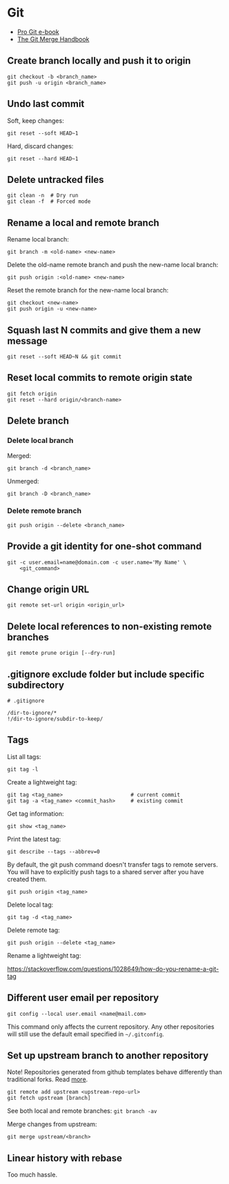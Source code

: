 # Git

- [Pro Git e-book](https://git-scm.com/book/en/v2)
- [The Git Merge Handbook](https://www.freecodecamp.org/news/the-definitive-guide-to-git-merge/)

## Create branch locally and push it to origin

```shell
git checkout -b <branch_name>
git push -u origin <branch_name>
```

## Undo last commit

Soft, keep changes:

```shell
git reset --soft HEAD~1
```

Hard, discard changes:

```shell
git reset --hard HEAD~1
```

## Delete untracked files

```shell
git clean -n  # Dry run
git clean -f  # Forced mode
```

## Rename a local and remote branch

Rename local branch:

```shell
git branch -m <old-name> <new-name>
```

Delete the old-name remote branch and push the new-name local branch:

```shell
git push origin :<old-name> <new-name>
```

Reset the remote branch for the new-name local branch:

```shell
git checkout <new-name>
git push origin -u <new-name>
```

## Squash last N commits and give them a new message

```shell
git reset --soft HEAD~N && git commit
```

## Reset local commits to remote origin state

```shell
git fetch origin
git reset --hard origin/<branch-name>
```

## Delete branch

### Delete local branch

Merged:

```shell
git branch -d <branch_name>
```

Unmerged:

```shell
git branch -D <branch_name>
```

### Delete remote branch

```shell
git push origin --delete <branch_name>
```

## Provide a git identity for one-shot command

```shell
git -c user.email=name@domain.com -c user.name='My Name' \
    <git_command>
```

## Change origin URL

```shell
git remote set-url origin <origin_url>
```

## Delete local references to non-existing remote branches

```shell
git remote prune origin [--dry-run]
```

## .gitignore exclude folder but include specific subdirectory

```
# .gitignore

/dir-to-ignore/*
!/dir-to-ignore/subdir-to-keep/
```

## Tags

List all tags:

```shell
git tag -l
```

Create a lightweight tag:

```shell
git tag <tag_name>                      # current commit
git tag -a <tag_name> <commit_hash>     # existing commit
```

Get tag information:

```shell
git show <tag_name>
```

Print the latest tag:

```shell
git describe --tags --abbrev=0
```

By default, the git push command doesn't transfer tags to remote servers.
You will have to explicitly push tags to a shared server after you have created them.

```shell
git push origin <tag_name>
```

Delete local tag:

```shell
git tag -d <tag_name>
```

Delete remote tag:

```shell
git push origin --delete <tag_name>
```

Rename a lightweight tag:

https://stackoverflow.com/questions/1028649/how-do-you-rename-a-git-tag

## Different user email per repository

```shell
git config --local user.email <name@mail.com>
```

This command only affects the current repository. Any other repositories will still use the default email specified in
`~/.gitconfig`.

## Set up upstream branch to another repository

Note! Repositories generated from github templates behave differently than traditional forks.
Read [more](https://stackoverflow.com/questions/56577184/github-pull-changes-from-a-template-repository).

```shell
git remote add upstream <upstream-repo-url>
git fetch upstream [branch]
```

See both local and remote branches: `git branch -av`

Merge changes from upstream:

```shell
git merge upstream/<branch>
```

## Linear history with rebase

Too much hassle.
